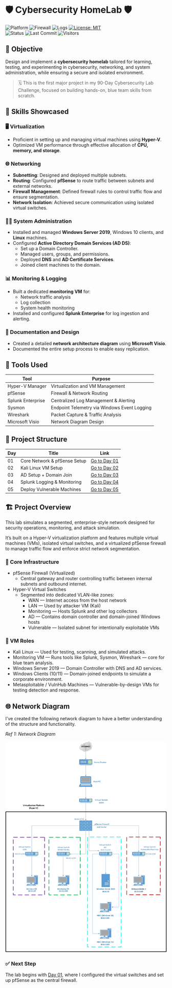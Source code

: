 # 🛡️ Cybersecurity HomeLab 🛡️

![Platform](https://img.shields.io/badge/platform-HyperV-blue?logo=windows)
![Firewall](https://img.shields.io/badge/firewall-pfSense-red?logo=pfsense)
![Logs](https://img.shields.io/badge/logs-Splunk-black?logo=splunk)
[![License: MIT](https://img.shields.io/badge/License-MIT-blue.svg)](https://opensource.org/licenses/MIT) <br>
![Status](https://img.shields.io/badge/status-in--progress-yellow)
![Last Commit](https://img.shields.io/github/last-commit/gkopacz/CyberSec-HomeLab)
![Visitors](https://visitor-badge.laobi.icu/badge?page_id=gkopacz/CyberSec-HomeLab)

## 🎯 Objective

Design and implement a **cybersecurity homelab** tailored for learning, testing, and experimenting in cybersecurity, networking, and system administration, while ensuring a secure and isolated environment.

> 🗓️ This is the first major project in my 90-Day Cybersecurity Lab Challenge, focused on building hands-on, blue team skills from scratch.

## 🧠 Skills Showcased

### 🖥️ Virtualization 
* Proficient in setting up and managing virtual machines using **Hyper-V**.
* Optimized VM performance through effective allocation of **CPU, memory, and storage**.
  
### 🌐 Networking 
* **Subnetting**: Designed and deployed multiple subnets.
* **Routing**: Configured **pfSense** to route traffic between subnets and external networks.
* **Firewall Management**: Defined firewall rules to control traffic flow and ensure segmentation.
* **Network Isolation**: Achieved secure communication using isolated virtual switches.

### 🧑‍💻 System Administration 
* Installed and managed **Windows Server 2019**, Windows 10 clients, and **Linux** machines.
* Configured **Active Directory Domain Services (AD DS)**:
  * Set up a Domain Controller.
  * Managed users, groups, and permissions.
  * Deployed **DNS** and **AD Certificate Services**.
  * Joined client machines to the domain.

### 📊 Monitoring & Logging
* Built a dedicated **monitoring VM** for:
  * Network traffic analysis
  * Log collection
  * System health monitoring
* Installed and configured **Splunk Enterprise** for log ingestion and alerting.
  
### 📝 Documentation and Design
* Created a detailed **network architecture diagram** using **Microsoft Visio**.
* Documented the entire setup process to enable easy replication.

## 🧰 Tools Used

| Tool              | Purpose                                           |
|-------------------|---------------------------------------------------|
| Hyper-V Manager   | Virtualization and VM Management                  |
| pfSense           | Firewall & Network Routing                        |
| Splunk Enterprise | Centralized Log Management & Alerting             |
| Sysmon            | Endpoint Telemetry via Windows Event Logging      |
| Wireshark         | Packet Capture & Traffic Analysis                 |
| Microsoft Visio   | Network Diagram Design                            |

## 📂 Project Structure 

| Day | Title                                      | Link                                                                 |
|-----|--------------------------------------------|----------------------------------------------------------------------|
| 01  | Core Network & pfSense Setup               | [Go to Day 01](https://github.com/gkopacz/CyberSec-HomeLab/tree/main/Day01-Core-Network-and-pfSense-Setup)   |
| 02  | Kali Linux VM Setup                        | [Go to Day 02](./Day02-Kali-VM-Setup/)                              |
| 03  | AD Setup + Domain Join                     | [Go to Day 03](./Day03-Active-Directory-Setup-and-Windows-Host-Domain-Join/) |
| 04  | Splunk Logging & Monitoring                | [Go to Day 04](./Day04-Splunk-Monitoring-Setup/)                    |
| 05  | Deploy Vulnerable Machines                 | [Go to Day 05](./Day05-Vulnerable-VMs-Deployment/)                  |

## 🏗️ Project Overview

This lab simulates a segmented, enterprise-style network designed for security operations, monitoring, and attack simulation. 

It’s built on a Hyper-V virtualization platform and features multiple virtual machines (VMs), isolated virtual switches, and a virtualized pfSense firewall to manage traffic flow and enforce strict network segmentation.

### 🔐 Core Infrastructure

* pfSense Firewall (Virtualized)
  * Central gateway and router controlling traffic between internal subnets and outbound internet.    
* Hyper-V Virtual Switches
  * Segmented into dedicated VLAN-like zones:
    * WAN — Internet access from the host network
    * LAN — Used by attacker VM (Kali)
    * Monitoring — Hosts Splunk and other log collectors
    * AD — Contains domain controller and domain-joined Windows hosts
    * Vulnerable — Isolated subnet for intentionally exploitable VMs

### 🧩 VM Roles

* Kali Linux — Used for testing, scanning, and simulated attacks.
* Monitoring VM — Runs tools like Splunk, Sysmon, Wireshark — core for blue team analysis.
* Windows Server 2019 — Domain Controller with DNS and AD services.
* Windows Clients (10/11) — Domain-joined endpoints to simulate a corporate environment.
* Metasploitable / VulnHub Machines — Vulnerable-by-design VMs for testing detection and response.

## 🌐 Network Diagram

I've created the following network diagram to have a better understanding of the structure and functionality.

*Ref 1: Network Diagram*

![Network Diagram](https://github.com/gkopacz/CyberSec-HomeLab/blob/main/images/Network-Diagram-HomeLab.jpg)

### ✅ Next Step

The lab begins with [Day 01](https://github.com/gkopacz/CyberSec-HomeLab/tree/main/Day01-Core-Network-and-pfSense-Setup), where I configured the virtual switches and set up pfSense as the central firewall.
